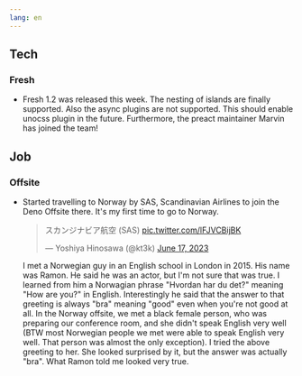 ```yaml
---
lang: en
---
```


## Tech

### Fresh

- Fresh 1.2 was released this week. The nesting of islands are finally supported. Also the async plugins are not supported. This should enable unocss plugin in the future. Furthermore, the preact maintainer Marvin has joined the team!

## Job

### Offsite

- Started travelling to Norway by SAS, Scandinavian Airlines to join the Deno Offsite there. It's my first time to go to Norway.

  <blockquote class="twitter-tweet"><p lang="ja" dir="ltr">スカンジナビア航空 (SAS) <a href="https://t.co/lFJVCBijBK">pic.twitter.com/lFJVCBijBK</a></p>&mdash; Yoshiya Hinosawa (@kt3k) <a href="https://twitter.com/kt3k/status/1669893189489262593?ref_src=twsrc%5Etfw">June 17, 2023</a></blockquote> <script async src="https://platform.twitter.com/widgets.js" charset="utf-8"></script>

  I met a Norwegian guy in an English school in London in 2015. His name was Ramon. He said he was an actor, but I'm not sure that was true. I learned from him a Norwagian phrase "Hvordan har du det?" meaning "How are you?" in English. Interestingly he said that the answer to that greeting is always "bra" meaning "good" even when you're not good at all. In the Norway offsite, we met a black female person, who was preparing our conference room, and she didn't speak English very well (BTW most Norwegian people we met were able to speak English very well. That person was almost the only exception). I tried the above greeting to her. She looked surprised by it, but the answer was actually "bra". What Ramon told me looked very true.
